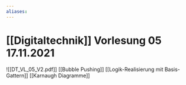 ```yaml
---
aliases: 
---
```

# [[Digitaltechnik]] Vorlesung 05 17.11.2021
![[DT_VL_05_V2.pdf]]
[[Bubble Pushing]]
[[Logik-Realisierung mit Basis-Gattern]]
[[Karnaugh Diagramme]]